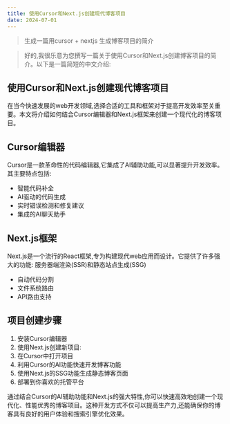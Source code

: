 ```yaml
---
title: 使用Cursor和Next.js创建现代博客项目
date: 2024-07-01
---
```


> 生成一篇用cursor + nextjs 生成博客项目的简介

> 好的,我很乐意为您撰写一篇关于使用Cursor和Next.js创建博客项目的简介。以下是一篇简短的中文介绍:

## 使用Cursor和Next.js创建现代博客项目
在当今快速发展的web开发领域,选择合适的工具和框架对于提高开发效率至关重要。本文将介绍如何结合Cursor编辑器和Next.js框架来创建一个现代化的博客项目。

## Cursor编辑器
Cursor是一款革命性的代码编辑器,它集成了AI辅助功能,可以显著提升开发效率。其主要特点包括:

- 智能代码补全
- AI驱动的代码生成
- 实时错误检测和修复建议
- 集成的AI聊天助手

## Next.js框架
Next.js是一个流行的React框架,专为构建现代web应用而设计。它提供了许多强大的功能:
服务器端渲染(SSR)和静态站点生成(SSG)
- 自动代码分割
- 文件系统路由
- API路由支持

## 项目创建步骤

1. 安装Cursor编辑器
2. 使用Next.js创建新项目:
3. 在Cursor中打开项目
4. 利用Cursor的AI功能快速开发博客功能
5. 使用Next.js的SSG功能生成静态博客页面
6. 部署到你喜欢的托管平台

通过结合Cursor的AI辅助功能和Next.js的强大特性,你可以快速高效地创建一个现代化、性能优秀的博客项目。这种开发方式不仅可以提高生产力,还能确保你的博客具有良好的用户体验和搜索引擎优化效果。